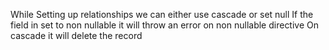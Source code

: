  While Setting up relationships we can either use cascade or set null
If the field in set to non nullable it will throw an error on non nullable directive
On cascade it will delete the record